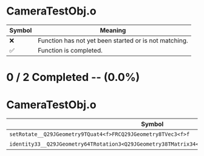# CameraTestObj.o
| Symbol | Meaning 
| ------------- | ------------- 
| :x: | Function has not yet been started or is not matching. 
| :white_check_mark: | Function is completed. 


# 0 / 2 Completed -- (0.0%)
# CameraTestObj.o
| Symbol | Decompiled? |
| ------------- | ------------- |
| `setRotate__Q29JGeometry9TQuat4<f>FRCQ29JGeometry8TVec3<f>f` | :x: |
| `identity33__Q29JGeometry64TRotation3<Q29JGeometry38TMatrix34<Q29JGeometry13SMatrix34C<f>>>Fv` | :x: |
